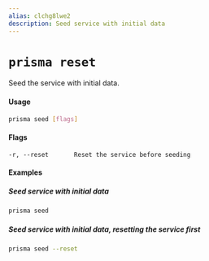 ```yaml
---
alias: clchg8lwe2
description: Seed service with initial data
---
```


# `prisma reset`

Seed the service with initial data.

#### Usage

```sh
prisma seed [flags]
```

#### Flags

```
-r, --reset       Reset the service before seeding
```

#### Examples

##### Seed service with initial data

```sh
prisma seed
```

##### Seed service with initial data, resetting the service first

```sh
prisma seed --reset
```
